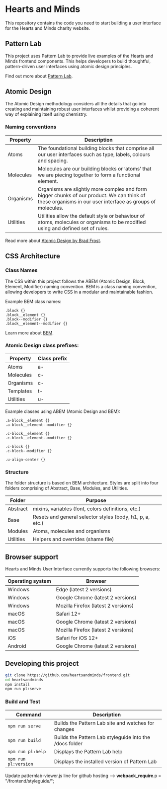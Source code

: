 # Hearts and Minds

This repository contains the code you need to start building a user interface for the Hearts and Minds charity website.

## Pattern Lab

This project uses Pattern Lab to provide live examples of the Hearts and Minds frontend components. This helps developers to build thoughtful, pattern-driven user interfaces using atomic design principles.

Find out more about [Pattern Lab](https://patternlab.io/).

## Atomic Design

The Atomic Design methodology considers all the details that go into creating and maintaining robust user interfaces whilst providing a coherent way of explaining itself using chemistry.

### Naming conventions

| Property  | Description |
|-----------|-------------|
| Atoms     | The foundational building blocks that comprise all our user interfaces such as type, labels, colours and spacing. |
| Molecules | Molecules are our building blocks or ‘atoms’ that we are piecing together to form a functional element. | 
| Organisms | Organisms are slightly more complex and form bigger chunks of our product. We can think of these organisms in our user interface as groups of molecules. |
| Utilities | Utilities allow the default style or behaviour of atoms, molecules or organisms to be modified using and defined set of rules. |

Read more about [Atomic Design by Brad Frost](http://atomicdesign.bradfrost.com/).

## CSS Architecture

### Class Names

The CSS within this project follows the ABEM (Atomic Design, Block, Element, Modifier) naming convention. BEM is a class naming convention, allowing developers to write CSS in a modular and maintainable fashion.

Example BEM class names:

```
.block {}
.block__element {}
.block--modifier {}
.block__element--modifier {}
```

Learn more about [BEM](http://getbem.com/).


### Atomic Design class prefixes:

| Property  | Class prefix |
|-----------|--------------|
| Atoms     | a-           |
| Molecules | c-           | 
| Organisms | c-           |
| Templates | t-           |
| Utilities | u-           |

Example classes using ABEM (Atomic Design and BEM):

```
.a-block__element {}
.a-block__element--modifier {}

.c-block__element {}
.c-block__element--modifier {}

.c-block {}
.c-block--modifier {}

.u-align-center {}
```

### Structure

The folder structure is based on BEM architecture. Styles are split into four folders comprising of Abstract, Base, Modules, and Utilities.

| Folder    | Purpose                                                   |
|-----------|-----------------------------------------------------------|
| Abstract  | mixins, variables (font, colors definitions, etc.)        |
| Base      | Resets and general selector styles (body, h1, p, a, etc.) |
| Modules   | Atoms, molecules and organisms                            |
| Utilities | Helpers and overrides (shame file)                        |

## Browser support

Hearts and Minds User Interface currently supports the following browsers:

| Operating system | Browser                                |
|----------------- |----------------------------------------|
| Windows          | Edge (latest 2 versions)               |
| Windows          | Google Chrome (latest 2 versions)      |
| Windows          | Mozilla Firefox (latest 2 versions)    |
| macOS            | Safari 12+                             |
| macOS            | Google Chrome (latest 2 versions)      |
| macOS            | Mozilla Firefox (latest 2 versions)    |
| iOS              | Safari for iOS 12+                     |
| Android          | Google Chrome (latest 2 versions)      |

## Developing this project

```bash
git clone https://github.com/heartsandminds/frontend.git
cd heartsandminds
npm install
npm run pl:serve
```

### Build and Test

| Command              | Description                                             |
|----------------------|---------------------------------------------------------|
| `npm run serve`      | Builds the Pattern Lab site and watches for changes     |
| `npm run build`      | Builds the Pattern Lab styleguide into the /docs folder |
| `npm run pl:help`    | Displays the Pattern Lab help                           |
| `npm run pl:version` | Displays the installed version of Pattern Lab           |

Update patternlab-viewer.js line for github hosting --> __webpack_require__.p = "/frontend/styleguide/";
